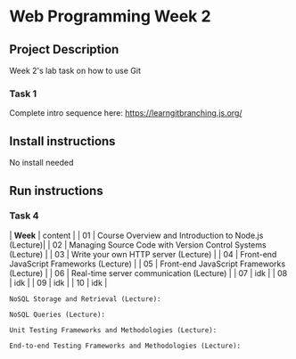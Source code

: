
# Web Programming Week 2

## Project Description

Week 2's lab task on how to use Git

### Task 1
Complete intro sequence here:
https://learngitbranching.js.org/

## Install instructions

No install needed

## Run instructions

### Task 4

| **Week** | content |
| 01 | Course Overview and Introduction to Node.js (Lecture)|
| 02 | Managing Source Code with Version Control Systems (Lecture) |
| 03 |  Write your own HTTP server (Lecture) |
| 04 | Front-end JavaScript Frameworks (Lecture) |
| 05 | 	Front-end JavaScript Frameworks (Lecture) |
| 06 | Real-time server communication (Lecture) |
| 07 | idk |
| 08 | idk |
| 09 | idk |
| 10 | idk |

	
	NoSQL Storage and Retrieval (Lecture):
	
	NoSQL Queries (Lecture):
	
	Unit Testing Frameworks and Methodologies (Lecture):
	
	End-to-end Testing Frameworks and Methodologies (Lecture):

